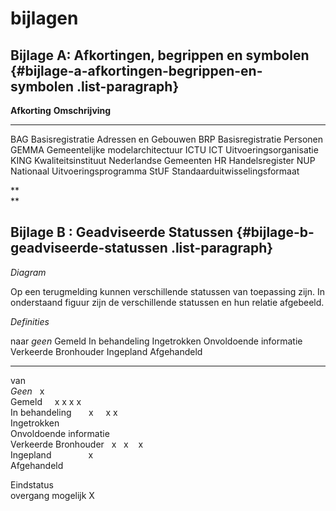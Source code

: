# bijlagen

## Bijlage A: Afkortingen, begrippen en symbolen {#bijlage-a-afkortingen-begrippen-en-symbolen .list-paragraph}

  **Afkorting**   **Omschrijving**
  --------------- -------------------------------------------
  BAG             Basisregistratie Adressen en Gebouwen
  BRP             Basisregistratie Personen
  GEMMA           Gemeentelijke modelarchitectuur
  ICTU            ICT Uitvoeringsorganisatie
  KING            Kwaliteitsinstituut Nederlandse Gemeenten
  HR              Handelsregister
  NUP             Nationaal Uitvoeringsprogramma
  StUF            Standaarduitwisselingsformaat

**\
**

## Bijlage B : Geadviseerde Statussen {#bijlage-b-geadviseerde-statussen .list-paragraph}

*Diagram*

Op een terugmelding kunnen verschillende statussen van toepassing zijn.
In onderstaand figuur zijn de verschillende statussen en hun relatie
afgebeeld.

*Definities*

  naar                     *geen*   Gemeld   In behandeling   Ingetrokken   Onvoldoende informatie   Verkeerde Bronhouder   Ingepland   Afgehandeld   
  ------------------------ -------- -------- ---------------- ------------- ------------------------ ---------------------- ----------- ------------- --
  van                                                                                                                                                 
  *Geen*                            x                                                                                                                 
  Gemeld                                     x                x             x                        x                                                
  In behandeling                                              x                                                             x           x             
  Ingetrokken                                                                                                                                         
  Onvoldoende informatie                                                                                                                              
  Verkeerde Bronhouder              x                         x                                       x                                               
  Ingepland                                                                                                                             x             
  Afgehandeld                                                                                                                                         

  Eindstatus                                                                                                                                          
  overgang mogelijk        X                                                                                                                          

[^1]: De eHerkenningmiddelenleverancier stuurt een SAML token terug met
    daarin o.a. het 'OIN' zoals in de eHerkenningskoppelvlakstandaard is
    gespecificeerd. Dit 'OIN' met een prefix 00000003 is niet gelijk aan
    het door Logius uitgegeven OIN zoals in het OIN-register is
    opgenomen.

[^2]: Best Effort, beveiligd met tweezijdige TLS

[^3]: Best Effort, beveiligd met tweezijdige TLS en gesigneerde
    berichten

[^4]: Zie voorstel "foutafhandeling synchrone berichten" van de
    "gemeenschappelijke afspraken berichtstandaarden"
    <https://digistandaarden.pleio.nl/groups/profile/24027452/gemeenschappelijke-afspraken-berichtstandaarden-gab>

[^5]: Zie <http://www.w3.org/TR/2000/NOTE-SOAP-20000508> sectie 4.4.1
    voor uitleg

[^6]: Zie <http://www.w3.org/TR/2000/NOTE-SOAP-20000508> sectie 4.4.1
    voor uitleg
